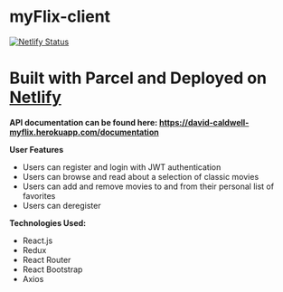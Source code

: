 # myFlix-client

[![Netlify Status](https://api.netlify.com/api/v1/badges/0c25dd38-1b08-4757-aa8d-6647b3356559/deploy-status)](https://app.netlify.com/sites/myflix-davidcaldwell/deploys)

# Built with Parcel and Deployed on [Netlify](https://myflix-davidcaldwell.netlify.app/)

**API documentation can be found here: https://david-caldwell-myflix.herokuapp.com/documentation**

**User Features**
- Users can register and login with JWT authentication
- Users can browse and read about a selection of classic movies
- Users can add and remove movies to and from their personal list of favorites
- Users can deregister

**Technologies Used:**
- React.js
- Redux
- React Router
- React Bootstrap
- Axios
